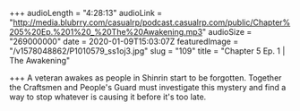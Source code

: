+++
audioLength = "4:28:13"
audioLink = "http://media.blubrry.com/casualrp/podcast.casualrp.com/public/Chapter%205%20Ep.%201%20_%20The%20Awakening.mp3"
audioSize = "269000000"
date = 2020-01-09T15:03:07Z
featuredImage = "/v1578048862/P1010579_ss1oj3.jpg"
slug = "109"
title = "Chapter 5 Ep. 1 | The Awakening"

+++
A veteran awakes as people in Shinrin start to be forgotten. Together the Craftsmen and People's Guard must investigate this mystery and find a way to stop whatever is causing it before it's too late.